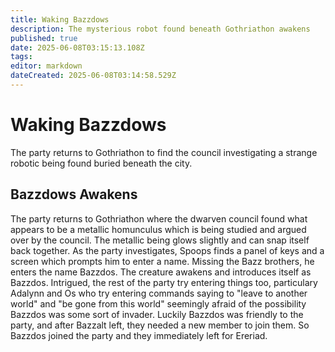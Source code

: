 ```yaml
---
title: Waking Bazzdows
description: The mysterious robot found beneath Gothriathon awakens
published: true
date: 2025-06-08T03:15:13.108Z
tags: 
editor: markdown
dateCreated: 2025-06-08T03:14:58.529Z
---
```


# Waking Bazzdows
The party returns to Gothriathon to find the council investigating a strange robotic being found buried beneath the city.


## Bazzdows Awakens
The party returns to Gothriathon where the dwarven council found what appears to be a metallic homunculus which is being studied and argued over by the council. The metallic being glows slightly and can snap itself back together. As the party investigates, Spoops finds a panel of keys and a screen which prompts him to enter a name. Missing the Bazz brothers, he enters the name Bazzdos. The creature awakens and introduces itself as Bazzdos. Intrigued, the rest of the party try entering things too, particulary Adalynn and Os who try entering commands saying to "leave to another world" and "be gone from this world" seemingly afraid of the possibility Bazzdos was some sort of invader. Luckily Bazzdos was friendly to the party, and after Bazzalt left, they needed a new member to join them. So Bazzdos joined the party and they immediately left for Ereriad.